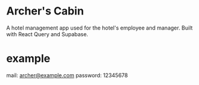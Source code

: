# Archer's Cabin

A hotel management app used for the hotel's employee and manager.
Built with React Query and Supabase.

# example

mail: archer@example.com
password: 12345678
